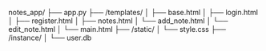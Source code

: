 notes_app/
├── app.py
├── /templates/
│   ├── base.html
│   ├── login.html
│   ├── register.html
│   ├── notes.html
│   └── add_note.html
│   └── edit_note.html
│   └── main.html
├── /static/
│   └── style.css
├── /instance/
│   └── user.db
